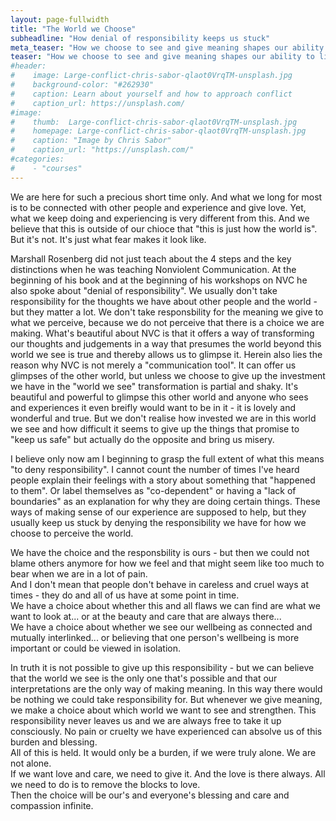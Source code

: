 ```yaml
---
layout: page-fullwidth
title: "The World we Choose"
subheadline: "How denial of responsibility keeps us stuck"
meta_teaser: "How we choose to see and give meaning shapes our ability to live happily and peacefully. While it may feel like we have no choice in our perceptions, embracing this responsibility is key to transforming our experience. Through Nonviolent Communication (NVC), we can remove the blocks to love and take up this responsibility lightly—opening ourselves to deeper connection, compassion, and the love we long for. This journey is not just about changing words, but about reshaping our thoughts and choosing to see a more beautiful and loving reality."
teaser: "How we choose to see and give meaning shapes our ability to live happily and peacefully. While it may feel like we have no choice in our perceptions, embracing this responsibility is key to transforming our experience. Through Nonviolent Communication (NVC), we can remove the blocks to love and take up this responsibility lightly—opening ourselves to deeper connection, compassion, and the love we long for. This journey is not just about changing words, but about reshaping our thoughts and choosing to see a more beautiful and loving reality."
#header:
#    image: Large-conflict-chris-sabor-qlaot0VrqTM-unsplash.jpg
#    background-color: "#262930"
#    caption: Learn about yourself and how to approach conflict
#    caption_url: https://unsplash.com/
#image: 
#    thumb:  Large-conflict-chris-sabor-qlaot0VrqTM-unsplash.jpg
#    homepage: Large-conflict-chris-sabor-qlaot0VrqTM-unsplash.jpg
#    caption: "Image by Chris Sabor"
#    caption_url: "https://unsplash.com/"
#categories:
#    - "courses"
---
```


We are here for such a precious short time only. And what we long for most is to be connected with other people and experience and give love.
Yet, what we keep doing and experiencing is very different from this. 
And we believe that this is outside of our chioce that "this is just how the world is".
But it's not. It's just what fear makes it look like.

Marshall Rosenberg did not just teach about the 4 steps and the key distinctions when he was teaching Nonviolent Communication.
At the beginning of his book and at the beginning of his workshops on NVC he also spoke about "denial of responsibility". 
We usually don't take responsibility for the thoughts we have about other people and the world - but they matter a lot. We don't take responsbility for the meaning we give to what we perceive, because we do not perceive that there is a choice we are making.
What's beautiful about NVC is that it offers a way of transforming our thoughts and judgements in a way that presumes the world beyond this world we see is true and thereby allows us to glimpse it. 
Herein also lies the reason why NVC is not merely a "communication tool". It can offer us glimpses of the other world, but unless we choose to give up the investment we have in the "world we see" transformation is partial and shaky.
It's beautiful and powerful to glimpse this other world and anyone who sees and experiences it even breifly would want to be in it - it is lovely and wonderful and true. But we don't realise how invested we are in this world we see and how difficult it seems to give up the things that promise to "keep us safe" but actually do the opposite and bring us misery.

I believe only now am I beginning to grasp the full extent of what this means "to deny responsibility".
I cannot count the number of times I've heard people explain their feelings with a story about something that "happened to them". 
Or label themselves as "co-dependent" or having a "lack of boundaries" as an explanation for why they are doing certain things. 
These ways of making sense of our experience are supposed to help, but they usually keep us stuck by denying the responsibility we have for how we choose to perceive the world.

We have the choice and the responsbility is ours - but then we could not blame others anymore for how we feel and that might seem like too much to bear when we are in a lot of pain.  
And I don't mean that people don't behave in careless and cruel ways at times - they do and all of us have at some point in time.  
We have a choice about whether this and all flaws we can find are what we want to look at... or at the beauty and care that are always there...  
We have a choice about whether we see our wellbeing as connected and mutually interlinked... or believing that one person's wellbeing is more important or could be viewed in isolation.

In truth it is not possible to give up this responsibility - but we can believe that the world we see is the only one that's possible and that our interpretations are the only way of making meaning. In this way there would be nothing we could take responsibility for.
But whenever we give meaning, we make a choice about which world we want to see and strengthen. This responsibility never leaves us and we are always free to take it up consciously. No pain or cruelty we have experienced can absolve us of this burden and blessing.   
All of this is held. It would only be a burden, if we were truly alone. We are not alone.   
If we want love and care, we need to give it. And the love is there always. All we need to do is to remove the blocks to love.  
Then the choice will be our's and everyone's blessing and care and compassion infinite.
